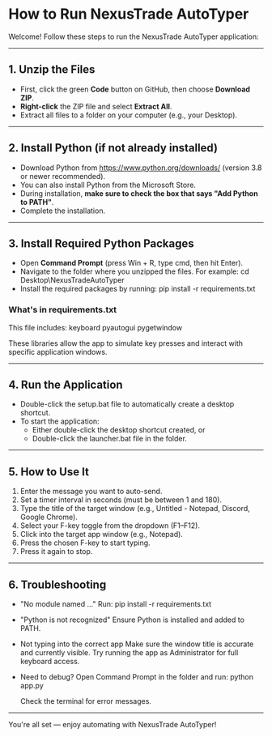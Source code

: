 # How to Run NexusTrade AutoTyper

Welcome! Follow these steps to run the NexusTrade AutoTyper application:

---

## 1. Unzip the Files
- First, click the green **Code** button on GitHub, then choose **Download ZIP**.
- **Right-click** the ZIP file and select **Extract All**.
- Extract all files to a folder on your computer (e.g., your Desktop).

---

## 2. Install Python (if not already installed)
- Download Python from https://www.python.org/downloads/ (version 3.8 or newer recommended).
- You can also install Python from the Microsoft Store.
- During installation, **make sure to check the box that says "Add Python to PATH"**.
- Complete the installation.

---

## 3. Install Required Python Packages
- Open **Command Prompt** (press Win + R, type cmd, then hit Enter).
- Navigate to the folder where you unzipped the files. For example:
  cd Desktop\NexusTradeAutoTyper
- Install the required packages by running:
  pip install -r requirements.txt

### What's in requirements.txt
This file includes:
keyboard
pyautogui
pygetwindow

These libraries allow the app to simulate key presses and interact with specific application windows.

---

## 4. Run the Application
- Double-click the setup.bat file to automatically create a desktop shortcut.
- To start the application:
  - Either double-click the desktop shortcut created, or
  - Double-click the launcher.bat file in the folder.

---

## 5. How to Use It
1. Enter the message you want to auto-send.
2. Set a timer interval in seconds (must be between 1 and 180).
3. Type the title of the target window (e.g., Untitled - Notepad, Discord, Google Chrome).
4. Select your F-key toggle from the dropdown (F1–F12).
5. Click into the target app window (e.g., Notepad).
6. Press the chosen F-key to start typing.
7. Press it again to stop.

---

## 6. Troubleshooting

- "No module named ..."
  Run:
    pip install -r requirements.txt

- "Python is not recognized"
  Ensure Python is installed and added to PATH.

- Not typing into the correct app
  Make sure the window title is accurate and currently visible.
  Try running the app as Administrator for full keyboard access.

- Need to debug?
  Open Command Prompt in the folder and run:
    python app.py

  Check the terminal for error messages.

---

You're all set — enjoy automating with NexusTrade AutoTyper!
